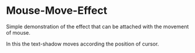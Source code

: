 # Mouse-Move-Effect
Simple demonstration of the effect that can be attached with the movement of mouse.

In this the text-shadow moves according the position of cursor. 
